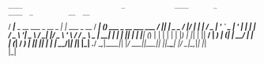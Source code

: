     ____                            _              ____       _                       ____  _          __  __ 
   / ___|___  _ __ ___  _ __  _   _| |_ ___ _ __  / ___|  ___(_) ___ _ __   ___ ___  / ___|| |_ _   _ / _|/ _|
  | |   / _ \| '_ ` _ \| '_ \| | | | __/ _ \ '__| \___ \ / __| |/ _ \ '_ \ / __/ _ \ \___ \| __| | | | |_| |_ 
  | |__| (_) | | | | | | |_) | |_| | ||  __/ |     ___) | (__| |  __/ | | | (_|  __/  ___) | |_| |_| |  _|  _|
   \____\___/|_| |_| |_| .__/ \__,_|\__\___|_|    |____/ \___|_|\___|_| |_|\___\___| |____/ \__|\__,_|_| |_|  
                       |_|                                                                                    
